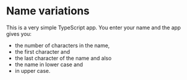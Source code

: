 # Name variations

This is a very simple TypeScript app. You enter your name and the app gives you:

- the number of characters in the name,
- the first character and
- the last character of the name and also
- the name in lower case and
- in upper case.
